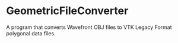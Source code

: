 # GeometricFileConverter
A program that converts Wavefront OBJ files to VTK Legacy Format polygonal data files.

